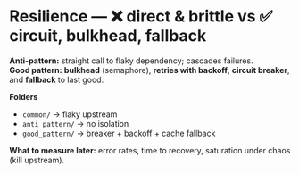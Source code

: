 # Resilience — ❌ direct & brittle vs ✅ circuit, bulkhead, fallback

**Anti-pattern:** straight call to flaky dependency; cascades failures.  
**Good pattern:** **bulkhead** (semaphore), **retries with backoff**, **circuit breaker**, and **fallback** to last good.

**Folders**
- `common/` → flaky upstream
- `anti_pattern/` → no isolation
- `good_pattern/` → breaker + backoff + cache fallback

**What to measure later:** error rates, time to recovery, saturation under chaos (kill upstream).
